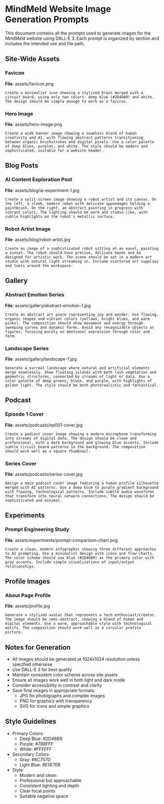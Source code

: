 # MindMeld Website Image Generation Prompts

This document contains all the prompts used to generate images for the MindMeld website using DALL-E 3. Each prompt is organized by section and includes the intended use and file path.

## Site-Wide Assets

### Favicon
**File**: assets/favicon.png
```
Create a minimalist icon showing a stylized brain merged with a circuit board, using only two colors: deep blue (#2D46B9) and white. The design should be simple enough to work as a favicon.
```

### Hero Image
**File**: assets/hero-image.png
```
Create a wide banner image showing a seamless blend of human creativity and AI, with flowing abstract patterns transitioning between organic brushstrokes and digital pixels. Use a color palette of deep blues, purples, and white. The style should be modern and sophisticated, suitable for a website header.
```

## Blog Posts

### AI Content Exploration Post
**File**: assets/blog/ai-experiment-1.jpg
```
Create a split-screen image showing a robot artist and its canvas. On the left, a sleek, modern robot with delicate appendages holding a paintbrush. On the right, an abstract painting in progress with vibrant colors. The lighting should be warm and studio-like, with subtle highlights on the robot's metallic surface.
```

### Robot Artist Image
**File**: assets/blog/robot-artist.jpg
```
Create an image of a sophisticated robot sitting at an easel, painting a sunset. The robot should have precise, delicate hands and be designed for artistic work. The scene should be set in a modern art studio with natural light streaming in. Include scattered art supplies and tools around the workspace.
```

## Gallery

### Abstract Emotion Series
**File**: assets/gallery/abstract-emotion-1.jpg
```
Create an abstract art piece representing joy and wonder. Use flowing, organic shapes and vibrant colors (yellows, bright blues, and warm pinks). The composition should show movement and energy through sweeping curves and dynamic forms. Avoid any recognizable objects or figures, focusing purely on emotional expression through color and form.
```

### Landscape Series
**File**: assets/gallery/landscape-1.jpg
```
Generate a surreal landscape where natural and artificial elements merge seamlessly. Show floating islands with both lush vegetation and geometric structures, connected by streams of light or data. Use a color palette of deep greens, blues, and purple, with highlights of golden light. The style should be both photorealistic and fantastical.
```

## Podcast

### Episode 1 Cover
**File**: assets/podcasts/ep001-cover.jpg
```
Create a podcast cover image showing a modern microphone transforming into streams of digital data. The design should be clean and professional, with a dark background and glowing blue accents. Include subtle circuit board patterns in the background. The composition should work well as a square thumbnail.
```

### Series Cover
**File**: assets/podcasts/series-cover.jpg
```
Design a main podcast cover image featuring a human profile silhouette merged with AI patterns. Use a deep blue to purple gradient background with flowing, technological patterns. Include subtle audio waveforms that transform into neural network connections. The design should be sophisticated and minimal.
```

## Experiments

### Prompt Engineering Study
**File**: assets/experiments/prompt-comparison-chart.png
```
Create a clean, modern infographic showing three different approaches to AI prompting. Use a minimalist design with icons and flow charts. The color scheme should use blue (#2D46B9) as the primary color with gray accents. Include simple visualizations of input/output relationships.
```

## Profile Images

### About Page Profile
**File**: assets/profile.jpg
```
Generate a stylized avatar that represents a tech enthusiast/creator. The image should be semi-abstract, showing a blend of human and digital elements. Use a warm, approachable style with technological motifs. The composition should work well as a circular profile picture.
```

## Notes for Generation

- All images should be generated at 1024x1024 resolution unless specified otherwise
- Use DALL-E 3 for best quality
- Maintain consistent color scheme across site assets
- Ensure all images work well in both light and dark mode
- Consider accessibility in contrast and clarity
- Save final images in appropriate formats:
  - JPG for photographs and complex images
  - PNG for graphics with transparency
  - SVG for icons and simple graphics

## Style Guidelines

- Primary Colors:
  - Deep Blue: #2D46B9
  - Purple: #7B8FFF
  - White: #FFFFFF
- Secondary Colors:
  - Gray: #6C757D
  - Light Blue: #E5E7EB
- Style:
  - Modern and clean
  - Professional but approachable
  - Consistent lighting and depth
  - Clear focal points
  - Suitable negative space